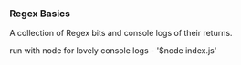 ### Regex Basics

A collection of Regex bits and console logs of their returns.

run with node for lovely console logs - '$node index.js'